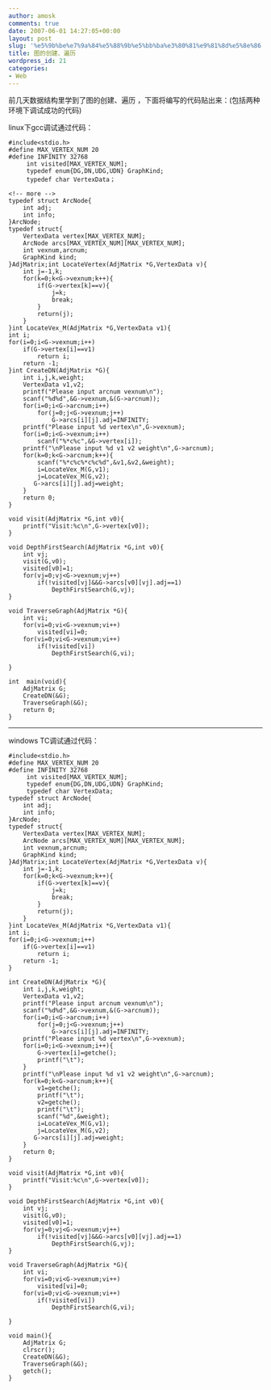 ```yaml
---
author: amosk
comments: true
date: 2007-06-01 14:27:05+00:00
layout: post
slug: '%e5%9b%be%e7%9a%84%e5%88%9b%e5%bb%ba%e3%80%81%e9%81%8d%e5%8e%86'
title: 图的创建、遍历
wordpress_id: 21
categories:
- Web
---
```


前几天数据结构里学到了图的创建、遍历 ，下面将编写的代码贴出来：(包括两种环境下调试成功的代码)

linux下gcc调试通过代码： 

    #include<stdio.h>
    #define MAX_VERTEX_NUM 20
    #define INFINITY 32768
         int visited[MAX_VERTEX_NUM];
         typedef enum{DG,DN,UDG,UDN} GraphKind;
         typedef char VertexData；
    
    <!-- more -->
    typedef struct ArcNode{
        int adj;
        int info;
    }ArcNode;
    typedef struct{
        VertexData vertex[MAX_VERTEX_NUM];
        ArcNode arcs[MAX_VERTEX_NUM][MAX_VERTEX_NUM];
        int vexnum,arcnum;
        GraphKind kind;
    }AdjMatrix;int LocateVertex(AdjMatrix *G,VertexData v){
        int j=-1,k;
        for(k=0;k<G->vexnum;k++){
            if(G->vertex[k]==v){
                j=k;
                break;
            }
            return(j);
        }
    }int LocateVex_M(AdjMatrix *G,VertexData v1){
    int i;
    for(i=0;i<G->vexnum;i++)
        if(G->vertex[i]==v1)
            return i;
        return -1;
    }int CreateDN(AdjMatrix *G){
        int i,j,k,weight;
        VertexData v1,v2;
        printf("Please input arcnum vexnum\n");
        scanf("%d%d",&G->vexnum,&(G->arcnum));
        for(i=0;i<G->arcnum;i++)
            for(j=0;j<G->vexnum;j++)
                G->arcs[i][j].adj=INFINITY;
        printf("Please input %d vertex\n",G->vexnum);
        for(i=0;i<G->vexnum;i++)
            scanf("%*c%c",&G->vertex[i]);
        printf("\nPlease input %d v1 v2 weight\n",G->arcnum);
        for(k=0;k<G->arcnum;k++){
            scanf("%*c%c%*c%c%d",&v1,&v2,&weight);
            i=LocateVex_M(G,v1);
            j=LocateVex_M(G,v2);
           G->arcs[i][j].adj=weight;
        }
        return 0;
    }
    
    void visit(AdjMatrix *G,int v0){
        printf("Visit:%c\n",G->vertex[v0]);
    }
    
    void DepthFirstSearch(AdjMatrix *G,int v0){
        int vj;
        visit(G,v0);
        visited[v0]=1;
        for(vj=0;vj<G->vexnum;vj++)
            if(!visited[vj]&&G->arcs[v0][vj].adj==1)
                DepthFirstSearch(G,vj);
    }
    
    void TraverseGraph(AdjMatrix *G){
        int vi;
        for(vi=0;vi<G->vexnum;vi++)
            visited[vi]=0;
        for(vi=0;vi<G->vexnum;vi++)
            if(!visited[vi])
                DepthFirstSearch(G,vi);
    
    }
    
    int  main(void){
        AdjMatrix G;
        CreateDN(&G);
        TraverseGraph(&G);
        return 0;
    }

----

windows TC调试通过代码：

    #include<stdio.h>
    #define MAX_VERTEX_NUM 20
    #define INFINITY 32768
         int visited[MAX_VERTEX_NUM];
         typedef enum{DG,DN,UDG,UDN} GraphKind;
         typedef char VertexData;
    typedef struct ArcNode{
        int adj;
        int info;
    }ArcNode;
    typedef struct{
        VertexData vertex[MAX_VERTEX_NUM];
        ArcNode arcs[MAX_VERTEX_NUM][MAX_VERTEX_NUM];
        int vexnum,arcnum;
        GraphKind kind;
    }AdjMatrix;int LocateVertex(AdjMatrix *G,VertexData v){
        int j=-1,k;
        for(k=0;k<G->vexnum;k++){
            if(G->vertex[k]==v){
                j=k;
                break;
            }
            return(j);
        }
    }int LocateVex_M(AdjMatrix *G,VertexData v1){
    int i;
    for(i=0;i<G->vexnum;i++)
        if(G->vertex[i]==v1)
            return i;
        return -1;
    }
    
    int CreateDN(AdjMatrix *G){
        int i,j,k,weight;
        VertexData v1,v2;
        printf("Please input arcnum vexnum\n");
        scanf("%d%d",&G->vexnum,&(G->arcnum));
        for(i=0;i<G->arcnum;i++)
            for(j=0;j<G->vexnum;j++)
                G->arcs[i][j].adj=INFINITY;
        printf("Please input %d vertex\n",G->vexnum);
        for(i=0;i<G->vexnum;i++){
            G->vertex[i]=getche();
            printf("\t");
        }
        printf("\nPlease input %d v1 v2 weight\n",G->arcnum);
        for(k=0;k<G->arcnum;k++){
            v1=getche();
            printf("\t");
            v2=getche();
            printf("\t");
            scanf("%d",&weight);
            i=LocateVex_M(G,v1);
            j=LocateVex_M(G,v2);
           G->arcs[i][j].adj=weight;
        }
        return 0;
    }
    
    void visit(AdjMatrix *G,int v0){
        printf("Visit:%c\n",G->vertex[v0]);
    }
    
    void DepthFirstSearch(AdjMatrix *G,int v0){
        int vj;
        visit(G,v0);
        visited[v0]=1;
        for(vj=0;vj<G->vexnum;vj++)
            if(!visited[vj]&&G->arcs[v0][vj].adj==1)
                DepthFirstSearch(G,vj);
    }
    
    void TraverseGraph(AdjMatrix *G){
        int vi;
        for(vi=0;vi<G->vexnum;vi++)
            visited[vi]=0;
        for(vi=0;vi<G->vexnum;vi++)
            if(!visited[vi])
                DepthFirstSearch(G,vi);
    
    }
    
    void main(){
        AdjMatrix G;
        clrscr();
        CreateDN(&G);
        TraverseGraph(&G);
        getch();
    }
